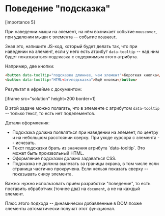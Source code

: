 # Поведение "подсказка"

[importance 5]

При наведении мыши на элемент, на нём возникает событие `mouseover`, при удалении мыши с элемента -- событие `mouseout`.

Зная это, напишите JS-код, который будет делать так, что при наведении на элемент, если у него есть атрибут `data-tooltip` -- над ним будет показываться подсказка с содержимым этого атрибута.

Например, две кнопки:

```html
<button data-tooltip="подсказка длиннее, чем элемент">Короткая кнопка</button>
<button data-tooltip="HTML<br>подсказка">Ещё кнопка</button>
```

Результат в ифрейме с документом:

[iframe src="solution" height=200 border=1]

В этой задаче можно полагать, что в элементе с атрибутом `data-tooltip` -- только текст, то есть нет подэлементов. 

Детали оформления:

<ul>
<li>Подсказка должна появляться при наведении на элемент, по центру и на небольшом расстоянии сверху. При уходе курсора с элемента -- исчезать.</li>
<li>Текст подсказки брать из значения атрибута `data-tooltip`. Это может быть произвольный HTML.</li>
<li>Оформление подсказки должно задаваться CSS.</li>
<li>Подсказка не должна вылезать за границы экрана, в том числе если страница частично прокручена. Если нельзя показать сверху -- показывать снизу элемента.</li>
</ul>

Важно: нужно использовать приём разработки "поведение", то есть поставить обработчик (точнее два) на `document`, а не на каждый элемент. 

Плюс этого подхода -- динамически добавленные в DOM позже элементы автоматически получат этот функционал.